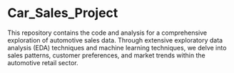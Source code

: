 # Car_Sales_Project
This repository contains the code and analysis for a comprehensive exploration of automotive sales data. Through extensive exploratory data analysis (EDA) techniques and machine learning techniques, we delve into sales patterns, customer preferences, and market trends within the automotive retail sector.
